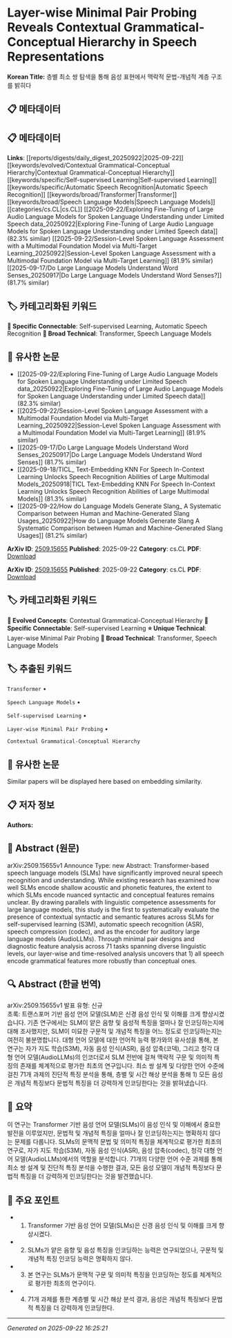 # Layer-wise Minimal Pair Probing Reveals Contextual Grammatical-Conceptual Hierarchy in Speech Representations

**Korean Title:** 층별 최소 쌍 탐색을 통해 음성 표현에서 맥락적 문법-개념적 계층 구조를 밝히다

## 📋 메타데이터

## 📋 메타데이터

**Links**: [[reports/digests/daily_digest_20250922|2025-09-22]] [[keywords/evolved/Contextual Grammatical-Conceptual Hierarchy|Contextual Grammatical-Conceptual Hierarchy]] [[keywords/specific/Self-supervised Learning|Self-supervised Learning]] [[keywords/specific/Automatic Speech Recognition|Automatic Speech Recognition]] [[keywords/broad/Transformer|Transformer]] [[keywords/broad/Speech Language Models|Speech Language Models]] [[categories/cs.CL|cs.CL]] [[2025-09-22/Exploring Fine-Tuning of Large Audio Language Models for Spoken Language Understanding under Limited Speech data_20250922|Exploring Fine-Tuning of Large Audio Language Models for Spoken Language Understanding under Limited Speech data]] (82.3% similar) [[2025-09-22/Session-Level Spoken Language Assessment with a Multimodal Foundation Model via Multi-Target Learning_20250922|Session-Level Spoken Language Assessment with a Multimodal Foundation Model via Multi-Target Learning]] (81.9% similar) [[2025-09-17/Do Large Language Models Understand Word Senses_20250917|Do Large Language Models Understand Word Senses?]] (81.7% similar)

## 🏷️ 카테고리화된 키워드
**🔗 Specific Connectable**: Self-supervised Learning, Automatic Speech Recognition
**🔬 Broad Technical**: Transformer, Speech Language Models
## 🔗 유사한 논문
- [[2025-09-22/Exploring Fine-Tuning of Large Audio Language Models for Spoken Language Understanding under Limited Speech data_20250922|Exploring Fine-Tuning of Large Audio Language Models for Spoken Language Understanding under Limited Speech data]] (82.3% similar)
- [[2025-09-22/Session-Level Spoken Language Assessment with a Multimodal Foundation Model via Multi-Target Learning_20250922|Session-Level Spoken Language Assessment with a Multimodal Foundation Model via Multi-Target Learning]] (81.9% similar)
- [[2025-09-17/Do Large Language Models Understand Word Senses_20250917|Do Large Language Models Understand Word Senses]] (81.7% similar)
- [[2025-09-18/TICL_ Text-Embedding KNN For Speech In-Context Learning Unlocks Speech Recognition Abilities of Large Multimodal Models_20250918|TICL Text-Embedding KNN For Speech In-Context Learning Unlocks Speech Recognition Abilities of Large Multimodal Models]] (81.3% similar)
- [[2025-09-22/How do Language Models Generate Slang_ A Systematic Comparison between Human and Machine-Generated Slang Usages_20250922|How do Language Models Generate Slang A Systematic Comparison between Human and Machine-Generated Slang Usages]] (81.2% similar)


**ArXiv ID**: [2509.15655](https://arxiv.org/abs/2509.15655)
**Published**: 2025-09-22
**Category**: cs.CL
**PDF**: [Download](https://arxiv.org/pdf/2509.15655.pdf)


**ArXiv ID**: [2509.15655](https://arxiv.org/abs/2509.15655)
**Published**: 2025-09-22
**Category**: cs.CL
**PDF**: [Download](https://arxiv.org/pdf/2509.15655.pdf)

## 🏷️ 카테고리화된 키워드
**🚀 Evolved Concepts**: Contextual Grammatical-Conceptual Hierarchy
**🔗 Specific Connectable**: Self-supervised Learning
**⭐ Unique Technical**: Layer-wise Minimal Pair Probing
**🔬 Broad Technical**: Transformer, Speech Language Models

## 🏷️ 추출된 키워드



`Transformer` • 

`Speech Language Models` • 

`Self-supervised Learning` • 

`Layer-wise Minimal Pair Probing` • 

`Contextual Grammatical-Conceptual Hierarchy`



## 🔗 유사한 논문

Similar papers will be displayed here based on embedding similarity.

## 📋 저자 정보

**Authors:** 

## 📄 Abstract (원문)

arXiv:2509.15655v1 Announce Type: new 
Abstract: Transformer-based speech language models (SLMs) have significantly improved neural speech recognition and understanding. While existing research has examined how well SLMs encode shallow acoustic and phonetic features, the extent to which SLMs encode nuanced syntactic and conceptual features remains unclear. By drawing parallels with linguistic competence assessments for large language models, this study is the first to systematically evaluate the presence of contextual syntactic and semantic features across SLMs for self-supervised learning (S3M), automatic speech recognition (ASR), speech compression (codec), and as the encoder for auditory large language models (AudioLLMs). Through minimal pair designs and diagnostic feature analysis across 71 tasks spanning diverse linguistic levels, our layer-wise and time-resolved analysis uncovers that 1) all speech encode grammatical features more robustly than conceptual ones.

## 🔍 Abstract (한글 번역)

arXiv:2509.15655v1 발표 유형: 신규  
초록: 트랜스포머 기반 음성 언어 모델(SLM)은 신경 음성 인식 및 이해를 크게 향상시켰습니다. 기존 연구에서는 SLM이 얕은 음향 및 음성적 특징을 얼마나 잘 인코딩하는지에 대해 조사했지만, SLM이 미묘한 구문적 및 개념적 특징을 어느 정도로 인코딩하는지는 여전히 불분명합니다. 대형 언어 모델에 대한 언어적 능력 평가와의 유사성을 통해, 본 연구는 자가 지도 학습(S3M), 자동 음성 인식(ASR), 음성 압축(코덱), 그리고 청각 대형 언어 모델(AudioLLMs)의 인코더로서 SLM 전반에 걸쳐 맥락적 구문 및 의미적 특징의 존재를 체계적으로 평가한 최초의 연구입니다. 최소 쌍 설계 및 다양한 언어 수준에 걸친 71개 과제의 진단적 특징 분석을 통해, 층별 및 시간 해상 분석을 통해 1) 모든 음성은 개념적 특징보다 문법적 특징을 더 강력하게 인코딩한다는 것을 밝혀냈습니다.

## 📝 요약

이 연구는 Transformer 기반 음성 언어 모델(SLMs)이 음성 인식 및 이해에서 중요한 발전을 이루었지만, 문법적 및 개념적 특징을 얼마나 잘 인코딩하는지는 명확하지 않다는 문제를 다룹니다. SLMs의 문맥적 문법 및 의미적 특징을 체계적으로 평가한 최초의 연구로, 자가 지도 학습(S3M), 자동 음성 인식(ASR), 음성 압축(codec), 청각 대형 언어 모델(AudioLLMs)에서의 역할을 분석합니다. 71개의 다양한 언어 수준 과제를 통해 최소 쌍 설계 및 진단적 특징 분석을 수행한 결과, 모든 음성 모델이 개념적 특징보다 문법적 특징을 더 강력하게 인코딩한다는 것을 발견했습니다.

## 🎯 주요 포인트


- 1. Transformer 기반 음성 언어 모델(SLMs)은 신경 음성 인식 및 이해를 크게 향상시켰다.

- 2. SLMs가 얕은 음향 및 음성 특징을 인코딩하는 능력은 연구되었으나, 구문적 및 개념적 특징 인코딩 능력은 명확하지 않다.

- 3. 본 연구는 SLMs가 문맥적 구문 및 의미적 특징을 인코딩하는 정도를 체계적으로 평가한 최초의 연구이다.

- 4. 71개 과제를 통한 계층별 및 시간 해상 분석 결과, 음성은 개념적 특징보다 문법적 특징을 더 강력하게 인코딩한다.


---

*Generated on 2025-09-22 16:25:21*